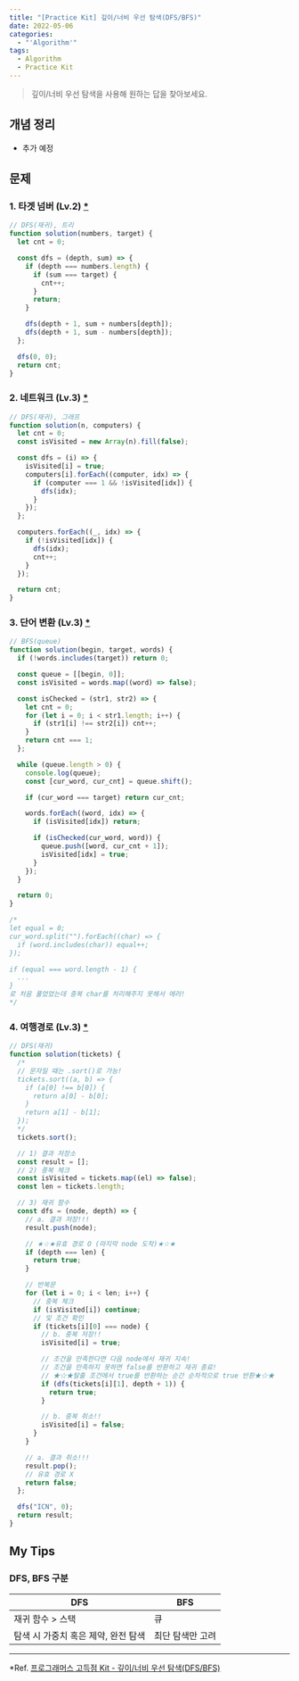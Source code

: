 ```yaml
---
title: "[Practice Kit] 깊이/너비 우선 탐색(DFS/BFS)"
date: 2022-05-06
categories:
  - "'Algorithm'"
tags:
  - Algorithm
  - Practice Kit
---
```


> 깊이/너비 우선 탐색을 사용해 원하는 답을 찾아보세요.

## 개념 정리

- 추가 예정

## 문제

### 1. 타겟 넘버 (Lv.2) [\*](https://programmers.co.kr/learn/courses/30/lessons/43165)

```js
// DFS(재귀), 트리
function solution(numbers, target) {
  let cnt = 0;

  const dfs = (depth, sum) => {
    if (depth === numbers.length) {
      if (sum === target) {
        cnt++;
      }
      return;
    }

    dfs(depth + 1, sum + numbers[depth]);
    dfs(depth + 1, sum - numbers[depth]);
  };

  dfs(0, 0);
  return cnt;
}
```

### 2. 네트워크 (Lv.3) [\*](https://programmers.co.kr/learn/courses/30/lessons/43162)

```js
// DFS(재귀), 그래프
function solution(n, computers) {
  let cnt = 0;
  const isVisited = new Array(n).fill(false);

  const dfs = (i) => {
    isVisited[i] = true;
    computers[i].forEach((computer, idx) => {
      if (computer === 1 && !isVisited[idx]) {
        dfs(idx);
      }
    });
  };

  computers.forEach((_, idx) => {
    if (!isVisited[idx]) {
      dfs(idx);
      cnt++;
    }
  });

  return cnt;
}
```

### 3. 단어 변환 (Lv.3) [\*](https://programmers.co.kr/learn/courses/30/lessons/43163?language=javascript)

```js
// BFS(queue)
function solution(begin, target, words) {
  if (!words.includes(target)) return 0;

  const queue = [[begin, 0]];
  const isVisited = words.map((word) => false);

  const isChecked = (str1, str2) => {
    let cnt = 0;
    for (let i = 0; i < str1.length; i++) {
      if (str1[i] !== str2[i]) cnt++;
    }
    return cnt === 1;
  };

  while (queue.length > 0) {
    console.log(queue);
    const [cur_word, cur_cnt] = queue.shift();

    if (cur_word === target) return cur_cnt;

    words.forEach((word, idx) => {
      if (isVisited[idx]) return;

      if (isChecked(cur_word, word)) {
        queue.push([word, cur_cnt + 1]);
        isVisited[idx] = true;
      }
    });
  }

  return 0;
}

/*
let equal = 0;
cur_word.split("").forEach((char) => {
  if (word.includes(char)) equal++;
});

if (equal === word.length - 1) {
  ...
}
로 처음 풀었었는데 중복 char를 처리해주지 못해서 에러!
*/
```

### 4. 여행경로 (Lv.3) [\*](https://programmers.co.kr/learn/courses/30/lessons/43164?language=javascript)

```js
// DFS(재귀)
function solution(tickets) {
  /*
  // 문자일 때는 .sort()로 가능!
  tickets.sort((a, b) => {
    if (a[0] !== b[0]) {
      return a[0] - b[0];
    }
    return a[1] - b[1];
  });
  */
  tickets.sort();

  // 1) 결과 저장소
  const result = [];
  // 2) 중복 체크
  const isVisited = tickets.map((el) => false);
  const len = tickets.length;

  // 3) 재귀 함수
  const dfs = (node, depth) => {
    // a. 결과 저장!!!
    result.push(node);

    // ★☆★유효 경로 O (마지막 node 도착)★☆★
    if (depth === len) {
      return true;
    }

    // 반복문
    for (let i = 0; i < len; i++) {
      // 중복 체크
      if (isVisited[i]) continue;
      // 및 조건 확인
      if (tickets[i][0] === node) {
        // b. 중복 저장!!
        isVisited[i] = true;

        // 조건을 만족한다면 다음 node에서 재귀 지속!
        // 조건을 만족하지 못하면 false를 반환하고 재귀 종료!
        // ★☆★탈출 조건에서 true를 반환하는 순간 순차적으로 true 반환★☆★
        if (dfs(tickets[i][1], depth + 1)) {
          return true;
        }

        // b. 중복 취소!!
        isVisited[i] = false;
      }
    }

    // a. 결과 취소!!!
    result.pop();
    // 유효 경로 X
    return false;
  };

  dfs("ICN", 0);
  return result;
}
```

## My Tips

### DFS, BFS 구분

| DFS                                 | BFS              |
| ----------------------------------- | ---------------- |
| 재귀 함수 > 스택                    | 큐               |
| 탐색 시 가중치 혹은 제약, 완전 탐색 | 최단 탐색만 고려 |

---

\*Ref. [프로그래머스 고득점 Kit - 깊이/너비 우선 탐색(DFS/BFS)](https://programmers.co.kr/learn/courses/30/parts/12421)
